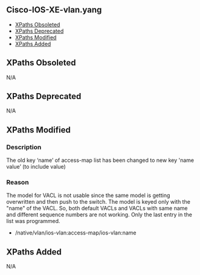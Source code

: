 ## Cisco-IOS-XE-vlan.yang


- [XPaths Obsoleted](#xpaths-obsoleted)
- [XPaths Deprecated](#xpaths-deprecated)
- [XPaths Modified](#xpaths-modified)
- [XPaths Added](#xpaths-added)

## XPaths Obsoleted

N/A

## XPaths Deprecated

N/A

## XPaths Modified

### Description

The old key ‘name’ of access-map list has been changed to new key 'name value’ (to include value)

### Reason

The model for VACL is not usable since the same model is getting overwritten and then push to the switch. The model is keyed only with the "name" of the VACL. So, both default VACLs and VACLs with same name and different sequence numbers are not working. Only the last entry in the list was programmed.

- /native/vlan/ios-vlan:access-map/ios-vlan:name

## XPaths Added

N/A
